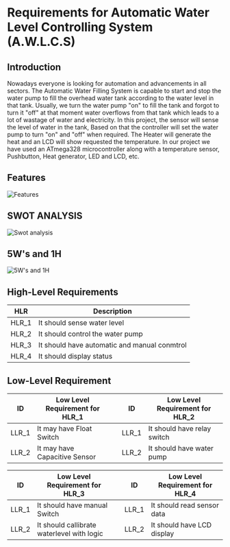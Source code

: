 # Requirements for Automatic Water Level Controlling System (A.W.L.C.S)


## Introduction

Nowadays everyone is looking for automation and advancements in all sectors. The Automatic Water Filling System is capable to start and stop the water pump to fill the overhead water tank according to the water level in that tank. 
Usually, we turn the water pump "on" to fill the tank and forgot to turn it "off" at that moment water overflows from that tank which leads to a lot of wastage of water and electricity.
In this project, the sensor will sense the level of water in the tank, Based on that the controller will set the water pump to turn "on" and "off" when required. The Heater will generate the heat and an LCD will show requested the temperature. In our project we have used an ATmega328 microcontroller along with a temperature sensor, Pushbutton, Heat generator, LED and LCD, etc.

## Features

![Features](https://github.com/vinayvanka/M2_EmbSys/blob/main/Project/1_Requirements/features.jpeg)

## SWOT ANALYSIS

![Swot analysis](https://github.com/vinayvanka/M2_EmbSys/blob/main/Project/1_Requirements/SWOT%20Analysis.jpeg)

## 5W's and 1H

![5W's and 1H](https://github.com/vinayvanka/M2_EmbSys/blob/main/Project/1_Requirements/5W1H.jpeg)


## High-Level Requirements
|HLR|     Description                      |
|------|  --------------                   |
|HLR_1|   It should sense water level      |
|HLR_2|   It should control the water pump |
|HLR_3|   It should have automatic and manual conmtrol|
|HLR_4|   It should display status         |



## Low-Level Requirement
|ID|Low Level Requirement for HLR_1 | |ID|Low Level Requirement for HLR_2|
|------|  ------------|--|--|--|
|LLR_1|It may have Float Switch | |LLR_1|It should have relay switch|
|LLR_2|It may have Capacitive Sensor| |LLR_2|It should have water pump|


|ID|Low Level Requirement for HLR_3 | |ID|Low Level Requirement for HLR_4|
|------|  ------------|--|--|--|
|LLR_1|It should have manual Switch| |LLR_1|It should read sensor data|
|LLR_2|It should callibrate waterlevel with logic| |LLR_2|It should have LCD display|







